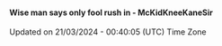 #### Wise man says only fool rush in - McKidKneeKaneSir
Updated on 21/03/2024 - 00:40:05 (UTC) Time Zone

